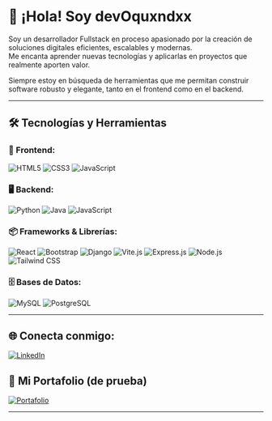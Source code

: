 # 👋 ¡Hola! Soy devOquxndxx

Soy un desarrollador Fullstack en proceso apasionado por la creación de soluciones digitales eficientes, escalables y modernas.  
Me encanta aprender nuevas tecnologías y aplicarlas en proyectos que realmente aporten valor.

Siempre estoy en búsqueda de herramientas que me permitan construir software robusto y elegante, tanto en el frontend como en el backend.

---

## 🛠️ Tecnologías y Herramientas

### 🎨 Frontend:
![HTML5](https://img.shields.io/badge/HTML5-E34F26?style=for-the-badge&logo=html5&logoColor=white)
![CSS3](https://img.shields.io/badge/CSS3-1572B6?style=for-the-badge&logo=css3&logoColor=white)
![JavaScript](https://img.shields.io/badge/JavaScript-F7DF1E?style=for-the-badge&logo=javascript&logoColor=black)

### 🖥️ Backend:
![Python](https://img.shields.io/badge/Python-3776AB?style=for-the-badge&logo=python&logoColor=white)
![Java](https://img.shields.io/badge/Java-ED8B00?style=for-the-badge&logo=java&logoColor=white)
![JavaScript](https://img.shields.io/badge/JavaScript-F7DF1E?style=for-the-badge&logo=javascript&logoColor=black)

### 📦 Frameworks & Librerías:
![React](https://img.shields.io/badge/React-61DAFB?style=for-the-badge&logo=react&logoColor=black)
![Bootstrap](https://img.shields.io/badge/Bootstrap-7952B3?style=for-the-badge&logo=bootstrap&logoColor=white)
![Django](https://img.shields.io/badge/Django-092E20?style=for-the-badge&logo=django&logoColor=white)
![Vite.js](https://img.shields.io/badge/Vite-646CFF?style=for-the-badge&logo=vite&logoColor=white)
![Express.js](https://img.shields.io/badge/Express.js-000000?style=for-the-badge&logo=express&logoColor=white)
![Node.js](https://img.shields.io/badge/Node.js-339933?style=for-the-badge&logo=nodedotjs&logoColor=white)
![Tailwind CSS](https://img.shields.io/badge/Tailwind_CSS-06B6D4?style=for-the-badge&logo=tailwind-css&logoColor=white)

### 🗄️ Bases de Datos:
![MySQL](https://img.shields.io/badge/MySQL-4479A1?style=for-the-badge&logo=mysql&logoColor=white)
![PostgreSQL](https://img.shields.io/badge/PostgreSQL-336791?style=for-the-badge&logo=postgresql&logoColor=white)

---

## 🌐 Conecta conmigo:
[![LinkedIn](https://img.shields.io/badge/LinkedIn-0A66C2?style=for-the-badge&logo=linkedin&logoColor=white)](https://linkedin.com/in/TU-USUARIO-AQUÍ)

<!-- ⚠️ Recuerda reemplazar TU-USUARIO-AQUÍ con tu enlace real de LinkedIn -->
## 🚀 Mi Portafolio (de prueba)
[![Portafolio](https://img.shields.io/badge/Portafolio-Visitar-9cf?style=for-the-badge&logo=vercel&logoColor=black)](https://devOquxndxx.github.io/myPortafolio/)

---

<!-- Puedes agregar más secciones abajo si quieres, como proyectos destacados -->
